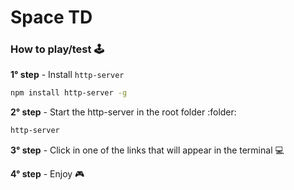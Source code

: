 # Space TD

### How to play/test :joystick:

**1° step** - Install `http-server`

```bash
npm install http-server -g
```

**2° step** - Start the http-server in the root folder :folder:

```bash
http-server
```

**3° step** - Click in one of the links that will appear in the terminal :computer:

**4° step** - Enjoy :video_game: